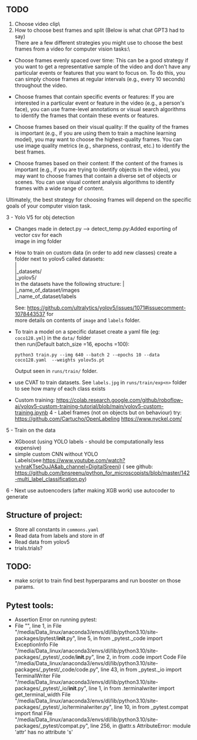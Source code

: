 ## TODO

1. Choose video clip\
2. How to choose best frames and split (Below is what chat GPT3 had to say)\
   There are a few different strategies you might use to choose the best frames from a video for computer vision tasks:\

- Choose frames evenly spaced over time: This can be a good strategy if you want to get a representative sample of the video and don't have any particular events or features that you want to focus on. To do this, you can simply choose frames at regular intervals (e.g., every 10 seconds) throughout the video.

- Choose frames that contain specific events or features: If you are interested in a particular event or feature in the video (e.g., a person's face), you can use frame-level annotations or visual search algorithms to identify the frames that contain these events or features.

- Choose frames based on their visual quality: If the quality of the frames is important (e.g., if you are using them to train a machine learning model), you may want to choose the highest-quality frames. You can use image quality metrics (e.g., sharpness, contrast, etc.) to identify the best frames.

- Choose frames based on their content: If the content of the frames is important (e.g., if you are trying to identify objects in the video), you may want to choose frames that contain a diverse set of objects or scenes. You can use visual content analysis algorithms to identify frames with a wide range of content.

Ultimately, the best strategy for choosing frames will depend on the specific goals of your computer vision task.

3 - Yolo V5 for obj detection

- Changes made in detect.py --> detect_temp.py:Added exporting of vector csv for each\
  image in img folder
- How to train on custom data (in order to add new classes)
  create a folder next to yolov5 called datasets:\
  |\
  |\_datasets/\
  |\_yolov5/\
  In the datasets have the following structure:
  |\
  |\_name_of_dataset/images\
  |\_name_of_dataset/labels

  See: https://github.com/ultralytics/yolov5/issues/1071#issuecomment-1078443537 for\
   more details on contents of `image` and `labels` folder.

- To train a model on a specific dataset create a yaml file (eg: `coco128.yml`) in the
  `data/` folder \
  then run(Default batch_size =16, epochs =100):
  ```
  python3 train.py --img 640 --batch 2 --epochs 10 --data coco128.yaml  --weights yolov5s.pt
  ```
  Output seen in `runs/train/` folder.
- use CVAT to train datasets. See `labels.jpg` in `runs/train/exp<n>` folder to see
  how many of each class exists
- Custom training: https://colab.research.google.com/github/roboflow-ai/yolov5-custom-training-tutorial/blob/main/yolov5-custom-training.ipynb
  4 - Label frames (not on objects but on behaviour)
  try: https://github.com/Cartucho/OpenLabeling
  https://www.nyckel.com/

5 - Train on the data

- XGboost (using YOLO labels - should be computationally less expensive)
- simple custom CNN without YOLO Labels(see:https://www.youtube.com/watch?v=hraKTseOuJA&ab_channel=DigitalSreeni)
  ( see github: https://github.com/bnsreenu/python_for_microscopists/blob/master/142-multi_label_classification.py)

6 - Next use autoencoders (after making XGB work)
use autocoder to generate

## Structure of project:
- Store all constants in `commons.yaml` 
- Read data from labels and store in df
- Read data from yolov5 
- trials.trials?

## TODO:
- make script to train find best hyperparams and run booster on those params.

## Pytest tools:
- Assertion
Error on running pytest:
- File "<stdin>", line 1, in <module>
  File "/media/Data_linux/anaconda3/envs/dl/lib/python3.10/site-packages/pytest/__init__.py", line 5, in <module>
    from _pytest._code import ExceptionInfo
  File "/media/Data_linux/anaconda3/envs/dl/lib/python3.10/site-packages/_pytest/_code/__init__.py", line 2, in <module>
    from .code import Code
  File "/media/Data_linux/anaconda3/envs/dl/lib/python3.10/site-packages/_pytest/_code/code.py", line 43, in <module>
    from _pytest._io import TerminalWriter
  File "/media/Data_linux/anaconda3/envs/dl/lib/python3.10/site-packages/_pytest/_io/__init__.py", line 1, in <module>
    from .terminalwriter import get_terminal_width
  File "/media/Data_linux/anaconda3/envs/dl/lib/python3.10/site-packages/_pytest/_io/terminalwriter.py", line 10, in <module>
    from _pytest.compat import final
  File "/media/Data_linux/anaconda3/envs/dl/lib/python3.10/site-packages/_pytest/compat.py", line 256, in <module>
    @attr.s
AttributeError: module 'attr' has no attribute 's'
